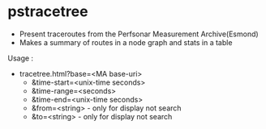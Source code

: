 # pstracetree

* Present traceroutes from the Perfsonar Measurement Archive(Esmond)
* Makes a summary of routes  in a node graph and stats in a table

Usage :
* tracetree.html?base=\<MA base-uri\>
  *	&time-start=\<unix-time seconds\>
  *	&time-range=\<seconds\>
  *	&time-end=\<unix-time seconds\>
  *	&from=\<string\>  - only for display not search
  *	&to=\<string\>    - only for display not search